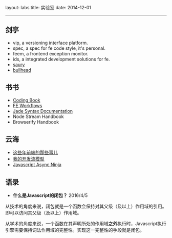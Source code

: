 layout: labs
title: 实验室
date: 2014-12-01

---

## 剑亭

- vip, a versioning interface platform.
- spec, a spec for fe code style, it's personal.
- feem, a frontend exception monitor.
- ids, a integrated development solutions for fe.
- [saury](https://github.com/gejiawen/saury)
- [bullhead](https://github.com/gejiawen/bullhead)


## 书书

- [Coding Book](http://blog.gejiawen.com/coding-book)
- [FE Workflows](http://blog.gejiawen.com/fe-workflows/)
- [Jade Syntax Documentation](http://blog.gejiawen.com/jade-syntax-docs/)
- Node Stream Handbook
- Browserify Handbook


## 云海

- [这些年前端的那些事儿](http://blog.gejiawen.com/slides/things-for-fe-in-these-years)
- [我的开发流模型](http://blog.gejiawen.com/slides/my-dev-workflows)
- [Javascript Async Ninja](http://blog.gejiawen.com/slides/javascript-async-ninja)


## 语录

- **什么是Javascript的闭包？** 2016/4/5

从技术的角度来说，闭包就是一个函数会保持对其父级（及以上）作用域的引用。即可以访问其父级（及以上）作用域。

从学术的角度来说，一个函数在其声明所处的作用域**之外**执行时，Javascript执行引擎需要保持词法作用域的完整性。实现这一完整性的手段就是闭包。





